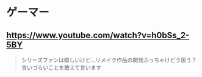 # ゲーマー

## https://www.youtube.com/watch?v=h0bSs_2-5BY

> シリーズファンは嬉しいけど…リメイク作品の開発ぶっちゃけどう思う？言いづらいことを敢えて言います 
